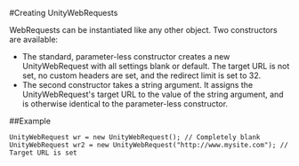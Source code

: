 #Creating UnityWebRequests

WebRequests can be instantiated like any other object. Two constructors are available:

* The standard, parameter-less constructor creates a new UnityWebRequest with all settings blank or default. The target URL is not set, no custom headers are set, and the redirect limit is set to 32.
* The second constructor takes a string argument. It assigns the UnityWebRequest's target URL to the value of the string argument, and is otherwise identical to the parameter-less constructor.

##Example

````
UnityWebRequest wr = new UnityWebRequest(); // Completely blank
UnityWebRequest wr2 = new UnityWebRequest("http://www.mysite.com"); // Target URL is set
````